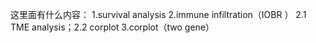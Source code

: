 这里面有什么内容：
1.survival analysis
2.immune infiltration（IOBR ）
2.1 TME analysis；2.2 corplot
3.corplot（two gene）
